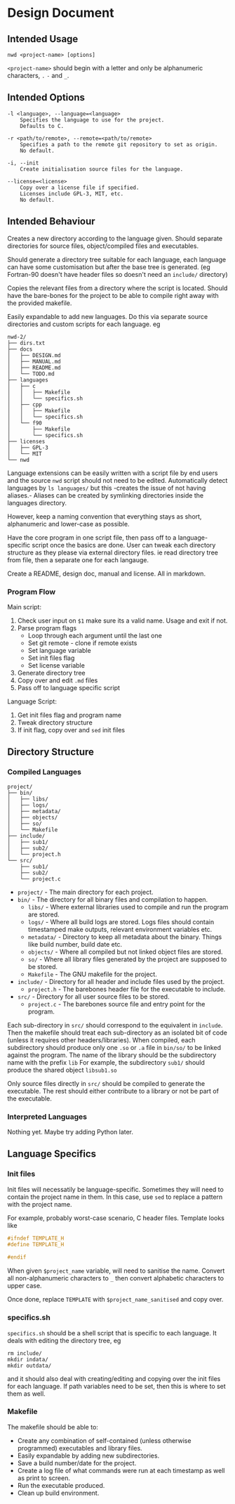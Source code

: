 # Design Document

## Intended Usage
```
nwd <project-name> [options]
```

`<project-name>` should begin with a letter and only be alphanumeric characters, `.` `-` and `_`.

## Intended Options
```
-l <language>, --language=<language>
	Specifies the language to use for the project.
	Defaults to C.

-r <path/to/remote>, --remote=<path/to/remote>
	Specifies a path to the remote git repository to set as origin.
	No default.

-i, --init
	Create initialisation source files for the language.

--license=<license>
	Copy over a license file if specified.
	Licenses include GPL-3, MIT, etc.
	No default.
```

## Intended Behaviour
Creates a new directory according to the language given.
Should separate directories for source files, object/compiled files and executables.

Should generate a directory tree suitable for each language, each language can have some customisation but after the base tree is generated.
(eg Fortran-90 doesn't have header files so doesn't need an `include/` directory)

Copies the relevant files from a directory where the script is located.
Should have the bare-bones for the project to be able to compile right away with the provided makefile.

Easily expandable to add new languages. Do this via separate source directories and custom scripts for each language. eg
```
nwd-2/
├── dirs.txt
├── docs
│   ├── DESIGN.md
│   ├── MANUAL.md
│   ├── README.md
│   └── TODO.md
├── languages
│   ├── c
│   │   ├── Makefile
│   │   └── specifics.sh
│   ├── cpp
│   │   ├── Makefile
│   │   └── specifics.sh
│   └── f90
│       ├── Makefile
│       └── specifics.sh
├── licenses
│   ├── GPL-3
│   └── MIT
└── nwd
```
Language extensions can be easily written with a script file by end users and the source `nwd` script should not need to be edited.
Automatically detect languages by `ls languages/` but this -creates the issue of not having aliases.-
Aliases can be created by symlinking directories inside the languages directory.

However, keep a naming convention that everything stays as short, alphanumeric and lower-case as possible.

Have the core program in one script file, then pass off to a language-specific script once the basics are done.
User can tweak each directory structure as they please via external directory files. ie read directory tree from file, then a separate one for each langauge.

Create a README, design doc, manual and license. All in markdown.

### Program Flow
Main script:
1. Check user input on `$1` make sure its a valid name. Usage and exit if not.
2. Parse program flags
	- Loop through each argument until the last one
	- Set git remote - clone if remote exists
	- Set language variable
	- Set init files flag
	- Set license variable
3. Generate directory tree
4. Copy over and edit `.md` files
5. Pass off to language specific script

Language Script:
1. Get init files flag and program name
2. Tweak directory structure
3. If init flag, copy over and `sed` init files

## Directory Structure
### Compiled Languages
```
project/
├── bin/
│   ├── libs/
│   ├── logs/
│   ├── metadata/
│   ├── objects/
│   ├── so/
│   └── Makefile
├── include/
│   ├── sub1/
│   ├── sub2/
│   └── project.h
└── src/
    ├── sub1/
    ├── sub2/
    └── project.c
```
- `project/` - The main directory for each project.
- `bin/` - The directory for all binary files and compilation to happen.
	- `libs/` - Where external libraries used to compile and run the program are stored.
	- `logs/` - Where all build logs are stored. Logs files should contain timestamped make outputs, relevant environment variables etc.
	- `metadata/` - Directory to keep all metadata about the binary. Things like build number, build date etc.
	- `objects/` - Where all compiled but not linked object files are stored.
	- `so/` - Where all library files generated by the project are supposed to be stored.
	- `Makefile` - The GNU makefile for the project.
- `include/` - Directory for all header and include files used by the project.
	- `project.h` - The barebones header file for the executable to include.
- `src/` - Directory for all user source files to be stored.
	- `project.c` - The barebones source file and entry point for the program.

Each sub-directory in `src/` should correspond to the equivalent in `include`.
Then the makefile should treat each sub-directory as an isolated bit of code (unless it requires other headers/libraries).
When compiled, each subdirectory should produce only one `.so` or `.a` file in `bin/so/` to be linked against the program.
The name of the library should be the subdirectory name with the prefix `lib`
For example, the subdirectory `sub1/` should produce the shared object `libsub1.so` 

Only source files directly in `src/` should be compiled to generate the executable.
The rest should either contribute to a library or not be part of the executable.

### Interpreted Languages
Nothing yet.
Maybe try adding Python later.

## Language Specifics
### Init files
Init files will necessatily be language-specific.
Sometimes they will need to contain the project name in them.
In this case, use `sed` to replace a pattern with the project name.

For example, probably worst-case scenario, C header files.
Template looks like
```C
#ifndef TEMPLATE_H
#define TEMPLATE_H

#endif
```

When given `$project_name` variable, will need to sanitise the name.
Convert all non-alphanumeric characters to `_` then convert alphabetic characters to upper case.

Once done, replace `TEMPLATE` with `$project_name_sanitised` and copy over.

### specifics.sh
`specifics.sh` should be a shell script that is specific to each language.
It deals with editing the directory tree, eg
```
rm include/
mkdir indata/
mkdir outdata/
```

and it should also deal with creating/editing and copying over the init files for each language.
If path variables need to be set, then this is where to set them as well.

### Makefile
The makefile should be able to:
- Create any combination of self-contained (unless otherwise programmed) executables and library files.
- Easily expandable by adding new subdirectories.
- Save a build number/date for the project.
- Create a log file of what commands were run at each timestamp as well as print to screen.
- Run the executable produced.
- Clean up build environment.

